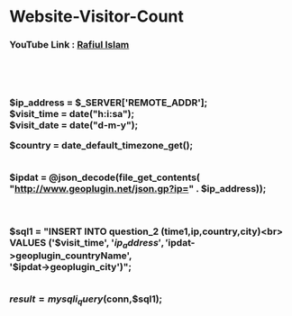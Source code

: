 # Website-Visitor-Count


<!DOCTYPE html>
<html>
<head>
<title>Page Title</title>
<style >

body{

  background-color:black;

   color:white;

}

a{
  color:red;
}

</style>
</head>
<body>


<h3>YouTube Link : <a href="https://www.youtube.com/@rafiulislam7097">Rafiul Islam</a><h3>
<br><br><br>
  $ip_address = $_SERVER['REMOTE_ADDR'];<br>
  $visit_time = date("h:i:sa");<br>
  $visit_date = date("d-m-y");<br>

  $country = date_default_timezone_get();<br><br>

  $ipdat = @json_decode(file_get_contents(<br>
    "http://www.geoplugin.net/json.gp?ip=" . $ip_address));<br><br><br>
   

 $sql1 = "INSERT INTO question_2 (time1,ip,country,city)<br>
VALUES ('$visit_time', '$ip_address', '$ipdat->geoplugin_countryName',<br> '$ipdat->geoplugin_city')";<br><br>
 
$result = mysqli_query($conn,$sql1);<br><br><br><br>


</body>
</html>



